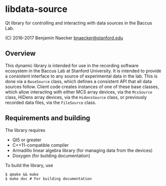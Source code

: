 # libdata-source

Qt library for controlling and interacting with data sources in the Baccus Lab.

(C) 2016-2017 Benjamin Naecker bnaecker@stanford.edu

## Overview

This dynamic library is intended for use in the recording software
ecosystem in the Baccus Lab at Stanford University. It is intended to provide
a consistent interface to any source of experimental data in the lab. This
is done via a `BaseSource` class, which defines a consistent API that all data
sources follow. Client code creates instances of one of these base classes, 
which allow interacting with either MCS array devices, via the `McsSource` class,
HiDens array devices, via the `HidensSource` class, or previously recorded 
data files, via the `FileSource` class.

## Requirements and building

The library requires
 
- Qt5 or greater
- C++11-compatible compiler
- Armadillo linear algebra library (for managing data from the devices)
- Doxygen (for building documentation)

To build the library, use

	$ qmake && make
	$ make doc # For building documentation

